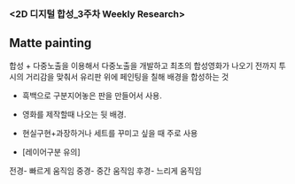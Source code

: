 ### <2D 디지털 합성_3주차 Weekly Research> 


## Matte painting
합성 + 다중노출을 이용해서 다중노출을 개발하고 최초의 합성영화가 나오기 전까지 
투시의 거리감을 맞춰서 유리판 위에 페인팅을 칠해 배경을 합성하는 것

* 흑백으로 구분지어놓은 판을 만들어서 사용.
* 영화를 제작할때 나오는 뒷 배경.
* 현실구현+과장하거나 세트를 꾸미고 싶을 때 주로 사용 





* [레이어구분 유의]

전경- 빠르게 움직임
중경- 중간 움직임
후경- 느리게 움직임 
